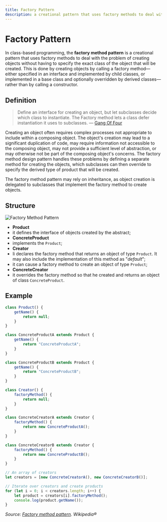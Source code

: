 ```yaml
---
title: Factory Pattern
description: a creational pattern that uses factory methods to deal with the problem of creating objects without having to specify the exact class of the object that will be created
---
```


# Factory Pattern

In class-based programming, the **factory method pattern** is a creational pattern that uses factory methods to deal with the problem of creating objects without having to specify the exact class of the object that will be created. This is done by creating objects by calling a factory method—either specified in an interface and implemented by child classes, or implemented in a base class and optionally overridden by derived classes—rather than by calling a constructor.

## Definition

> Define an interface for creating an object, but let subclasses decide which class to instantiate. The Factory method lets a class defer instantiation it uses to subclasses.
> — [Gang Of Four](https://en.wikipedia.org/wiki/Gang_of_Four_(software))

Creating an object often requires complex processes not appropriate to include within a composing object. The object's creation may lead to a significant duplication of code, may require information not accessible to the composing object, may not provide a sufficient level of abstraction, or may otherwise not be part of the composing object's concerns. The factory method design pattern handles these problems by defining a separate method for creating the objects, which subclasses can then override to specify the derived type of product that will be created.

The factory method pattern may rely on inheritance, as object creation is delegated to subclasses that implement the factory method to create objects.

## Structure

![Factory Method Pattern](https://upload.wikimedia.org/wikipedia/ru/f/f0/FactoryMethodPattern.png)

- **Product**
 - it defines the interface of objects created by the abstract;
- **ConcreteProduct**
 - implements the `Product`;
- **Creator**
 - Ii declares the factory method that returns an object of type `Product`. It may also include the implementation of this method as "*default*";
 - it can cause a factory method to create an object of type `Product`;
- **ConcreteCreator**
 - it overrides the factory method so that he created and returns an object of class `ConcreteProduct`.

## Example

```js
class Product() {
    getName() {
        return null;
    }
}

class ConcreteProductA extends Product {
    getName() {
        return "ConcreteProductA";
    }
}

class ConcreteProductB extends Product {
    getName() {
        return "ConcreteProductB";
    }
}

class Creator() {
    factoryMethod() {
        return null;
    }
}

class ConcreteCreatorA extends Creator {
    factoryMethod() {
        return new ConcreteProductA();
    }
}

class ConcreteCreatorB extends Creator {
    factoryMethod() {
        return new ConcreteProductB();
    }
}

// An array of creators
let creators = [new ConcreteCreatorA(), new ConcreteCreatorB()];

// Iterate over creators and create products
for (let i = 0; i < creators.length; i++) {
    let product = creators[i].factoryMethod();
    console.log(product.getName());
}
```

*Source: [Factory method pattern](https://en.wikipedia.org/wiki/Factory_method_pattern). Wikipedia®*
